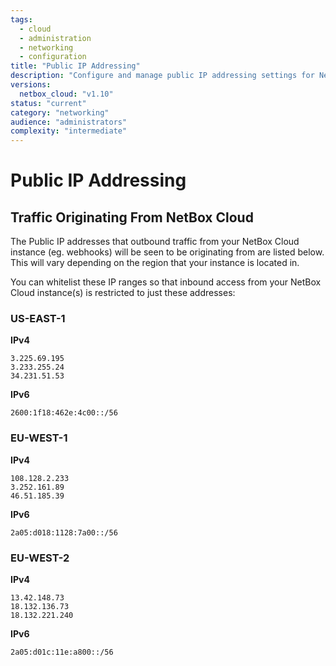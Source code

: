 ```yaml
---
tags:
  - cloud
  - administration
  - networking
  - configuration
title: "Public IP Addressing"
description: "Configure and manage public IP addressing settings for NetBox Cloud instances."
versions:
  netbox_cloud: "v1.10"
status: "current"
category: "networking"
audience: "administrators"
complexity: "intermediate"
---
```


# Public IP Addressing

## Traffic Originating From NetBox Cloud

The Public IP addresses that outbound traffic from your NetBox Cloud instance (eg. webhooks) will be seen to be originating from are listed below. This will vary depending on the region that your instance is located in.   

You can whitelist these IP ranges so that inbound access from your NetBox Cloud instance(s) is restricted to just these addresses: 

### US-EAST-1

**IPv4**
```
3.225.69.195
3.233.255.24
34.231.51.53
```

**IPv6**
```
2600:1f18:462e:4c00::/56
```
### EU-WEST-1

**IPv4**
```
108.128.2.233
3.252.161.89
46.51.185.39
```

**IPv6**

```
2a05:d018:1128:7a00::/56
```

### EU-WEST-2

**IPv4**
```
13.42.148.73
18.132.136.73
18.132.221.240
```

**IPv6**
```
2a05:d01c:11e:a800::/56
```
